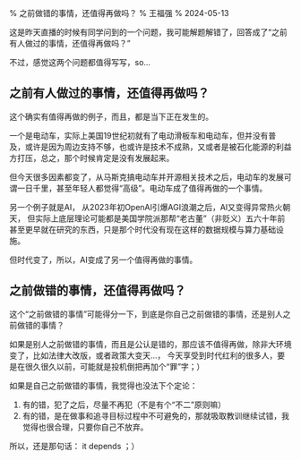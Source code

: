 % 之前做错的事情，还值得再做吗？
% 王福强
% 2024-05-13

这是昨天直播的时候有同学问到的一个问题，我可能解题解错了，回答成了“之前有人做过的事情，还值得再做吗？”

不过，感觉这两个问题都值得写写，so...


## 之前有人做过的事情，还值得再做吗？

这个确实有值得再做的例子，而且，都是当下正在发生的。

一个是电动车，实际上美国19世纪初就有了电动滑板车和电动车，但并没有普及，或许是因为周边支持不够，也或许是技术不成熟，又或者是被石化能源的利益方打压，总之，那个时候肯定是没有发展起来。

但今天很多因素都变了，从马斯克搞电动车并开源相关技术之后，电动车的发展可谓一日千里，甚至年轻人都觉得“高级”。电动车成了值得再做的一个事情。

另一个例子就是AI， 从2023年初OpenAI引爆AGI浪潮之后，AI又变得异常热火朝天， 但实际上底层理论可能都是美国学院派那帮“老古董”（非贬义）五六十年前甚至更早就在研究的东西，只是那个时代没有现在这样的数据规模与算力基础设施。

但时代变了，所以，AI变成了另一个值得再做的事情。


## 之前做错的事情，还值得再做吗？

这个“之前做错的事情”可能得分一下，到底是你自己之前做错的事情，还是别人之前做错的事情？

如果是别人之前做错的事情，而且是公认是错的，那应该不值得再做，除非大环境变了，比如法律大改版，或者政策大变天...， 今天享受到时代红利的很多人，要是在很久很久以前，可能就是投机倒把再加个“罪”字；）

如果是自己之前做错的事情，我觉得也没法下个定论：

1. 有的错，犯了之后，尽量不再犯（不是有个“不二”原则嘛）
2. 有的错，是在做事和追寻目标过程中不可避免的，那就吸取教训继续试错，我觉得也很合理，只要你自己不放弃。

所以，还是那句话： it depends ；）



